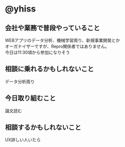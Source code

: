 # @yhiss

## 会社や業務で普段やっていること
WEBアプリのデータ分析、機械学習周り、新規事業開発とか  
オーガナイザーですが、Repro関係者ではありません。  
今日は11:30頃から参加になりそう

## 相談に乗れるかもしれないこと
データ分析周り

## 今日取り組むこと
論文読む

## 相談するかもしれないこと
UX詳しい人いたら
